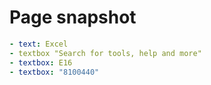 # Page snapshot

```yaml
- text: Excel
- textbox "Search for tools, help and more"
- textbox: E16
- textbox: "8100440"
```